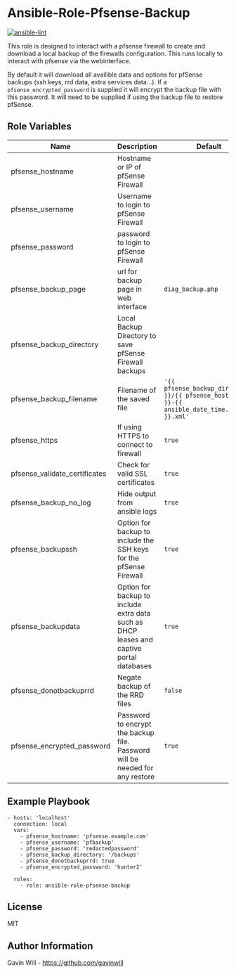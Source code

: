 # Ansible-Role-Pfsense-Backup

[![ansible-lint](https://github.com/gavinwill/ansible-role-pfsense-backup/actions/workflows/ansible_lint.yml/badge.svg)](https://github.com/gavinwill/ansible-role-pfsense-backup/actions/workflows/ansible_lint.yml)

This role is designed to interact with a pfsense firewall to create and download a local backup of the firewalls configuration. This runs locally to interact with pfsense via the webinterface.

By default it will download all availible data and options for pfSense backups (ssh keys, rrd data, extra services data...). If a `pfsense_encrypted_password` is supplied it will encrypt the backup file with this password. It will need to be supplied if using the backup file to restore pfSense.

## Role Variables

| Name                          | Description                                                                              | Default                                                                                       |
| ----------------------------- | ---------------------------------------------------------------------------------------- | --------------------------------------------------------------------------------------------- |
| pfsense_hostname              | Hostname or IP of pfSense Firewall                                                       |                                                                                               |
| pfsense_username              | Username to login to pfSense Firewall                                                    |                                                                                               |
| pfsense_password              | password to login to pfSense Firewall                                                    |                                                                                               |
| pfsense_backup_page           | url for backup page in web interface                                                     | `diag_backup.php`                                                                             |
| pfsense_backup_directory      | Local Backup Directory to save pfSense Firewall backups                                  |                                                                                               |
| pfsense_backup_filename       | Filename of the saved file                                                               | `'{{ pfsense_backup_directory }}/{{ pfsense_hostname }}-{{ ansible_date_time.iso8601 }}.xml'` |
| pfsense_https                 | If using HTTPS to connect to firewall                                                    | `true`                                                                                        |
| pfsense_validate_certificates | Check for valid SSL certificates                                                         | `true`                                                                                        |
| pfsense_backup_no_log         | Hide output from ansible logs                                                            | `true`                                                                                        |
| pfsense_backupssh             | Option for backup to include the SSH keys for the pfSense Firewall                       | `true`                                                                                        |
| pfsense_backupdata            | Option for backup to include extra data such as DHCP leases and captive portal databases | `true`                                                                                        |
| pfsense_donotbackuprrd        | Negate backup of the RRD files                                                           | `false`                                                                                       |
| pfsense_encrypted_password    | Password to encrypt the backup file. Password will be needed for any restore             | `true`                                                                                        |

## Example Playbook

```
- hosts: 'localhost'
  connection: local
  vars:
    - pfsense_hostname: 'pfsense.example.com'
    - pfsense_username: 'pfbackup'
    - pfsense_password: 'redactedpassword'
    - pfsense_backup_directory: '/backups'
    - pfsense_donotbackuprrd: true
    - pfsense_encrypted_password: 'hunter2'

  roles:
    - role: ansible-role-pfsense-backup
```

## License

MIT

## Author Information

Gavin Will - https://github.com/gavinwill
